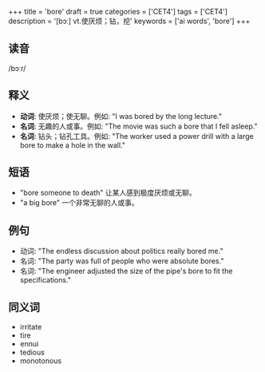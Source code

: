+++
title = 'bore'
draft = true
categories = ['CET4']
tags = ['CET4']
description = '[bɔː] vt.使厌烦；钻，挖'
keywords = ['ai words', 'bore']
+++

## 读音
/bɔːr/

## 释义
- **动词**: 使厌烦；使无聊。例如: "I was bored by the long lecture."
- **名词**: 无趣的人或事。例如: "The movie was such a bore that I fell asleep."
- **名词**: 钻头；钻孔工具。例如: "The worker used a power drill with a large bore to make a hole in the wall."

## 短语
- "bore someone to death" 让某人感到极度厌烦或无聊。
- "a big bore" 一个非常无聊的人或事。

## 例句
- 动词: "The endless discussion about politics really bored me."
- 名词: "The party was full of people who were absolute bores."
- 名词: "The engineer adjusted the size of the pipe's bore to fit the specifications."

## 同义词
- irritate
- tire
- ennui
- tedious
- monotonous

